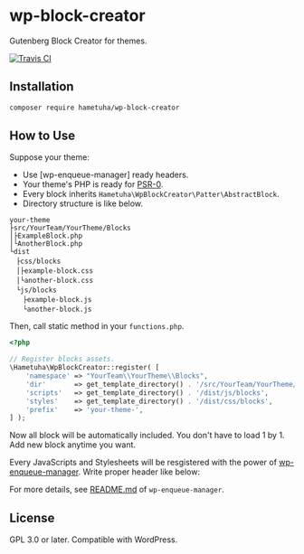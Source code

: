 # wp-block-creator

Gutenberg Block Creator for themes.

[![Travis CI](https://travis-ci.org/hametuha/wp-block-creator.svg?branch=master)](https://travis-ci.org/hametuha/wp-block-creator)

## Installation

```bash
composer require hametuha/wp-block-creator
```

## How to Use

Suppose your theme:

- Use [wp-enqueue-manager] ready headers.
- Your theme's PHP is ready for [PSR-0](https://www.php-fig.org/psr/psr-0/).
- Every block inherits `Hametuha\WpBlockCreator\Patter\AbstractBlock`.
- Directory structure is like below.

```
your-theme
├src/YourTeam/YourTheme/Blocks
│├ExampleBlock.php
│└AnotherBlock.php
└dist
　├css/blocks
　│├example-block.css
　│└another-block.css
　└js/blocks
　　├example-block.js
　　└another-block.js
```

Then, call static method in your `functions.php`.

```php
<?php

// Register blocks assets.
\Hametuha\WpBlockCreator::register( [
	'namespace' => "YourTeam\\YourTheme\\Blocks",
	'dir'       => get_template_directory() . '/src/YourTeam/YourTheme/Blocks',
	'scripts'   => get_template_directory() . '/dist/js/blocks',
	'styles'    => get_template_directory() . '/dist/css/blocks',
	'prefix'    => 'your-theme-',
] );
```

Now all block will be automatically included.
You don't have to load 1 by 1.
Add new block anytime you want.

Every JavaScripts and Stylesheets will be resgistered with the power of [wp-enqueue-manager](https://github.com/hametuha/wp-enqueue-manager). Write proper header like below:


For more details, see [README.md](https://github.com/hametuha/wp-enqueue-manager) of `wp-enqueue-manager`.

## License

GPL 3.0 or later. Compatible with WordPress.